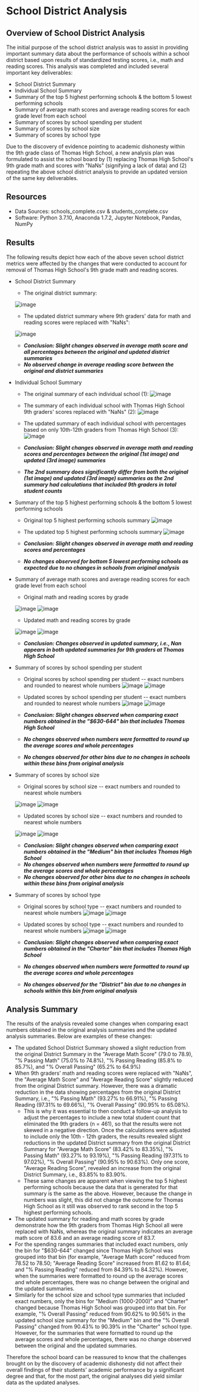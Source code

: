 # School District Analysis

## Overview of School District Analysis
The initial purpose of the school district analysis was to assist in providing important summary data about the performance of schools within a school district based upon results of standardized testing scores, i.e., math and reading scores. This analysis was completed and included several important key deliverables:
- School District Summary
- Individual School Summary
- Summary of the top 5 highest performing schools & the bottom 5 lowest performing schools
- Summary of average math scores and average reading scores for each grade level from each school
- Summary of scores by school spending per student
- Summary of scores by school size
- Summary of scores by school type

Due to the discovery of evidence pointing to academic dishonesty within the 9th grade class of Thomas High School, a new analysis plan was formulated to assist the school board by (1) replacing Thomas High School's 9th grade math and scores with "NaNs" (signifying a lack of data) and (2) repeating the above school district analysis to provide an updated version of the same key deliverables. 

## Resources
- Data Sources: schools_complete.csv & students_complete.csv
- Software: Python 3.7.10, Anaconda 1.7.2, Jupyter Notebook, Pandas, NumPy

## Results 
The following results depict how each of the above seven school district metrics were affected by the changes that were conducted to account for removal of Thomas High School's 9th grade math and reading scores.

- School District Summary
  - The original district summary:
  
  ![image](https://user-images.githubusercontent.com/85533099/133115610-3c8fee57-05e2-47af-9d44-b09b25966dc7.png)
  
  - The updated district summary where 9th graders' data for math and reading scores were replaced with "NaNs":
  
  ![image](https://user-images.githubusercontent.com/85533099/133024475-d9b034f3-8abb-48b5-9de8-71ea237f771b.png)
  
  - ***Conclusion: Slight changes observed in average math score and all percentages between the original and updated district summaries***
  - ***No observed change in average reading score between the original and district summaries***
  
- Individual School Summary 
  - The original summary of each individual school (1):
  ![image](https://user-images.githubusercontent.com/85533099/133024700-eafdc3a2-730b-4599-b641-372c9320e725.png)
  - The summary of each individual school with Thomas High School 9th graders' scores replaced with "NaNs" (2):
  ![image](https://user-images.githubusercontent.com/85533099/133024807-0d842abb-0908-4b4b-a461-93ccecd63eac.png)
  - The updated summary of each individual school with percentages based on only 10th-12th graders from Thomas High School (3):
  ![image](https://user-images.githubusercontent.com/85533099/133024932-80be3357-f6c9-484e-8bd3-900fa0f6016d.png)
  
  - ***Conclusion: Slight changes observed in average math and reading scores and percentages between the original (1st image) and updated (3rd image) summaries***
  - ***The 2nd summary does significantly differ from both the original (1st image) and updated (3rd image) summaries as the 2nd summary had calculations that included 9th graders in total student counts***

- Summary of the top 5 highest performing schools & the bottom 5 lowest performing schools
  - Original top 5 highest performing schools summary
  ![image](https://user-images.githubusercontent.com/85533099/133025094-3c188894-d053-465b-aa27-4e5c8e0320a5.png)
  - The updated top 5 highest performing schools summary
  ![image](https://user-images.githubusercontent.com/85533099/133025134-fc5b1568-4249-42f1-8993-3645f1f82c6e.png)
  
  - ***Conclusion: Slight changes observed in average math and reading scores and percentages***
  - ***No changes observed for bottom 5 lowest performing schools as expected due to no changes in schools from original analysis***

- Summary of average math scores and average reading scores for each grade level from each school
  - Original math and reading scores by grade
  
  ![image](https://user-images.githubusercontent.com/85533099/133027489-7ba48ac5-c1bb-46a3-ae22-5c8984b93623.png)
  ![image](https://user-images.githubusercontent.com/85533099/133027506-bf015622-0eae-4e0b-8921-b2eec9126aa2.png)


  - Updated math and reading scores by grade
  
  ![image](https://user-images.githubusercontent.com/85533099/133025642-a24fd149-e965-4880-bbe2-73e15d8d644d.png)
  ![image](https://user-images.githubusercontent.com/85533099/133025720-123d63eb-6d47-4c70-af19-d4b5aa7d3569.png)
  
  - ***Conclusion: Changes observed in updated summary, i.e., Nan appears in both updated summaries for 9th graders at Thomas High School***
  
- Summary of scores by school spending per student
  - Original scores by school spending per student -- exact numbers and rounded to nearest whole numbers
    ![image](https://user-images.githubusercontent.com/85533099/133026284-b830f80c-293d-4d87-b1b5-6b74af433a68.png)
    ![image](https://user-images.githubusercontent.com/85533099/133026269-10f3ccf9-56a2-484b-b65c-1bee01ca431d.png)
  - Updated scores by school spending per student -- exact numbers and rounded to nearest whole numbers
    ![image](https://user-images.githubusercontent.com/85533099/133026370-244a8ff1-0749-4925-9de1-e05e707e96b7.png)
    ![image](https://user-images.githubusercontent.com/85533099/133026380-9de05751-e8ef-4bd3-a780-a1d79d514f55.png)
    
  - ***Conclusion: Slight changes observed when comparing exact numbers obtained in the "$630-644" bin that includes Thomas High School***
  - ***No changes observed when numbers were formatted to round up the average scores and whole percentages***
  - ***No changes observed for other bins due to no changes in schools within these bins from original analysis***

- Summary of scores by school size
  - Original scores by school size -- exact numbers and rounded to nearest whole numbers
  
  ![image](https://user-images.githubusercontent.com/85533099/133026629-56eea832-b9f0-4910-8b59-2bc29a650ca5.png)
  ![image](https://user-images.githubusercontent.com/85533099/133026634-0b47aa7d-dd4a-4347-be08-ff7a93506eb5.png)
  
  - Updated scores by school size -- exact numbers and rounded to nearest whole numbers
  
  ![image](https://user-images.githubusercontent.com/85533099/133026657-2b9ac895-813f-479b-91f8-5af9af18e9c0.png)
  ![image](https://user-images.githubusercontent.com/85533099/133026664-23dad751-13d8-491c-8557-7f7a71bb81c4.png)
 
  - ***Conclusion: Slight changes observed when comparing exact numbers obtained in the "Medium" bin that includes Thomas High School***
  - ***No changes observed when numbers were formatted to round up the average scores and whole percentages***
  - ***No changes observed for other bins due to no changes in schools within these bins from original analysis***

- Summary of scores by school type
  - Original scores by school type -- exact numbers and rounded to nearest whole numbers
  ![image](https://user-images.githubusercontent.com/85533099/133026801-d6dcfb4e-23ba-43a0-97f1-2601a2b74e01.png)
  ![image](https://user-images.githubusercontent.com/85533099/133026808-fdc73cd8-50d4-4fcd-aa6d-ebe7ed0ef599.png)
  
  - Updated scores by school type -- exact numbers and rounded to nearest whole numbers
  ![image](https://user-images.githubusercontent.com/85533099/133026837-a777ccb7-949f-4eab-8458-5c38800e9dfa.png)
  ![image](https://user-images.githubusercontent.com/85533099/133026844-c11987d1-21ba-4b20-8262-1320478952dc.png)
  
  - ***Conclusion: Slight changes observed when comparing exact numbers obtained in the "Charter" bin that includes Thomas High School***
  - ***No changes observed when numbers were formatted to round up the average scores and whole percentages***
  - ***No changes observed for the "District" bin due to no changes in schools within this bin from original analysis***

## Analysis Summary
The results of the analysis revealed some changes when comparing exact numbers obtained in the original analysis summaries and the updated analysis summaries. Below are examples of these changes:
- The updated School District Summary showed a slight reduction from the original District Summary in the "Average Math Score" (79.0 to 78.9), "% Passing Math" (75.0% to 74.8%), "% Passing Reading (85.8% to 85.7%), and "% Overall Passing" (65.2% to 64.9%)
- When 9th graders' math and reading scores were replaced with "NaNs", the "Average Math Score" and "Average Reading Score" slightly reduced from the original District summary. However, there was a dramatic reduction in the data showing percentages from the original District Summary, i.e., "% Passing Math" (93.27% to 66.91%), "% Passing Reading (97.31% to 69.66%), "% Overall Passing" (90.95% to 65.08%). 
  - This is why it was essential to then conduct a follow-up analysis to adjust the percentages to include a new total student count that eliminated the 9th graders (n = 461),  so that the results were not skewed in a negative direction. Once the calculations were adjusted to include only the 10th - 12th graders, the results revealed slight reductions in the updated District summary from the original District Summary for "Average Math Score" (83.42% to 83.35%), "% Passing Math" (93.27% to 93.19%), "% Passing Reading (97.31% to 97.02%), "% Overall Passing" (90.95% to 90.63%). Only one score, "Average Reading Score", revealed an increase from the original District Summary, i.e., 83.85% to 83.90%.
  - These same changes are apparent when viewing the top 5 highest performing schools because the data that is generated for that summary is the same as the above. However, because the change in numbers was slight, this did not change the outcome for Thomas High School as it still was observed to rank second in the top 5 highest performing schools.
- The updated summary for reading and math scores by grade demonstrate how the 9th graders from Thomas High School all were replaced with NaNs, whereas the original summary indicates an average math score of 83.6 and an average reading score of 83.7. 
- For the spending ranges summaries that included exact numbers, only the bin for "$630-644" changed since Thomas High School was grouped into that bin (for example, "Average Math score" reduced from 78.52 to 78.50; "Average Reading Score" increased from 81.62 to 81.64; and "% Passing Reading" reduced from 84.39% to 84.32%). However, when the summaries were formatted to round up the average scores and whole percentages, there was no change between the original and the updated summaries. 
- Similarly for the school size and school type summaries that included exact numbers, only the bins for "Medium (1000-2000)" and "Charter" changed because Thomas High School was grouped into that bin. For example, "% Overall Passing" reduced from 90.62% to 90.56% in the updated school size summary for the "Medium" bin and the "% Overall Passing" changed from 90.43% to 90.39% in the "Charter" school type. However, for the summaries that were formatted to round up the average scores and whole percentages, there was no change observed between the original and the updated summaries. 

Therefore the school board can be reassured to know that the challenges brought on by the discovery of academic dishonesty did not affect their overall findings of their students' academic performance by a significant degree and that, for the most part, the original analyses did yield similar data as the updated analyses. 





